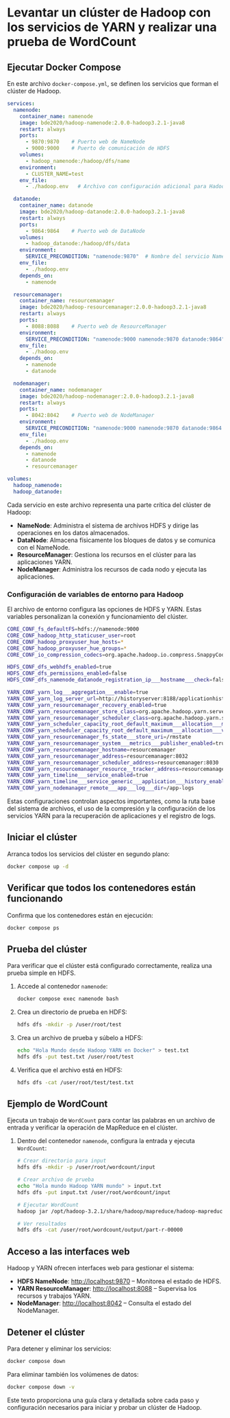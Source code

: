 # Levantar un clúster de Hadoop con los servicios de YARN y realizar una prueba de WordCount

## Ejecutar Docker Compose

En este archivo `docker-compose.yml`, se definen los servicios que forman el clúster de Hadoop.

```yaml
services:
  namenode:
    container_name: namenode
    image: bde2020/hadoop-namenode:2.0.0-hadoop3.2.1-java8
    restart: always
    ports:
      - 9870:9870    # Puerto web de NameNode
      - 9000:9000    # Puerto de comunicación de HDFS
    volumes:
      - hadoop_namenode:/hadoop/dfs/name
    environment:
      - CLUSTER_NAME=test
    env_file:
      - ./hadoop.env   # Archivo con configuración adicional para Hadoop

  datanode:
    container_name: datanode
    image: bde2020/hadoop-datanode:2.0.0-hadoop3.2.1-java8
    restart: always
    ports:
      - 9864:9864    # Puerto web de DataNode
    volumes:
      - hadoop_datanode:/hadoop/dfs/data
    environment:
      SERVICE_PRECONDITION: "namenode:9870"  # Nombre del servicio NameNode para la comunicación
    env_file:
      - ./hadoop.env
    depends_on:
      - namenode

  resourcemanager:
    container_name: resourcemanager
    image: bde2020/hadoop-resourcemanager:2.0.0-hadoop3.2.1-java8
    restart: always
    ports:
      - 8088:8088    # Puerto web de ResourceManager
    environment:
      SERVICE_PRECONDITION: "namenode:9000 namenode:9870 datanode:9864"
    env_file:
      - ./hadoop.env
    depends_on:
      - namenode
      - datanode

  nodemanager:
    container_name: nodemanager
    image: bde2020/hadoop-nodemanager:2.0.0-hadoop3.2.1-java8
    restart: always
    ports:
      - 8042:8042    # Puerto web de NodeManager
    environment:
      SERVICE_PRECONDITION: "namenode:9000 namenode:9870 datanode:9864 resourcemanager:8088"
    env_file:
      - ./hadoop.env
    depends_on:
      - namenode
      - datanode
      - resourcemanager

volumes:
  hadoop_namenode:
  hadoop_datanode:
```

Cada servicio en este archivo representa una parte crítica del clúster de Hadoop:

- **NameNode**: Administra el sistema de archivos HDFS y dirige las operaciones en los datos almacenados.
- **DataNode**: Almacena físicamente los bloques de datos y se comunica con el NameNode.
- **ResourceManager**: Gestiona los recursos en el clúster para las aplicaciones YARN.
- **NodeManager**: Administra los recursos de cada nodo y ejecuta las aplicaciones.

### Configuración de variables de entorno para Hadoop

El archivo de entorno configura las opciones de HDFS y YARN. Estas variables personalizan la conexión y funcionamiento del clúster.

```bash
CORE_CONF_fs_defaultFS=hdfs://namenode:9000
CORE_CONF_hadoop_http_staticuser_user=root
CORE_CONF_hadoop_proxyuser_hue_hosts=*
CORE_CONF_hadoop_proxyuser_hue_groups=*
CORE_CONF_io_compression_codecs=org.apache.hadoop.io.compress.SnappyCodec

HDFS_CONF_dfs_webhdfs_enabled=true
HDFS_CONF_dfs_permissions_enabled=false
HDFS_CONF_dfs_namenode_datanode_registration_ip___hostname___check=false

YARN_CONF_yarn_log___aggregation___enable=true
YARN_CONF_yarn_log_server_url=http://historyserver:8188/applicationhistory/logs/
YARN_CONF_yarn_resourcemanager_recovery_enabled=true
YARN_CONF_yarn_resourcemanager_store_class=org.apache.hadoop.yarn.server.resourcemanager.recovery.FileSystemRMStateStore
YARN_CONF_yarn_resourcemanager_scheduler_class=org.apache.hadoop.yarn.server.resourcemanager.scheduler.capacity.CapacityScheduler
YARN_CONF_yarn_scheduler_capacity_root_default_maximum___allocation___mb=8192
YARN_CONF_yarn_scheduler_capacity_root_default_maximum___allocation___vcores=4
YARN_CONF_yarn_resourcemanager_fs_state___store_uri=/rmstate
YARN_CONF_yarn_resourcemanager_system___metrics___publisher_enabled=true
YARN_CONF_yarn_resourcemanager_hostname=resourcemanager
YARN_CONF_yarn_resourcemanager_address=resourcemanager:8032
YARN_CONF_yarn_resourcemanager_scheduler_address=resourcemanager:8030
YARN_CONF_yarn_resourcemanager_resource__tracker_address=resourcemanager:8031
YARN_CONF_yarn_timeline___service_enabled=true
YARN_CONF_yarn_timeline___service_generic___application___history_enabled=true
YARN_CONF_yarn_nodemanager_remote___app___log___dir=/app-logs
```

Estas configuraciones controlan aspectos importantes, como la ruta base del sistema de archivos, el uso de la compresión y la configuración de los servicios YARN para la recuperación de aplicaciones y el registro de logs.

## Iniciar el clúster

Arranca todos los servicios del clúster en segundo plano:

```bash
docker compose up -d
```

## Verificar que todos los contenedores están funcionando

Confirma que los contenedores están en ejecución:

```bash
docker compose ps
```

## Prueba del clúster

Para verificar que el clúster está configurado correctamente, realiza una prueba simple en HDFS.

1. Accede al contenedor `namenode`:
   ```bash
   docker compose exec namenode bash
   ```

2. Crea un directorio de prueba en HDFS:
   ```bash
   hdfs dfs -mkdir -p /user/root/test
   ```

3. Crea un archivo de prueba y súbelo a HDFS:
   ```bash
   echo "Hola Mundo desde Hadoop YARN en Docker" > test.txt
   hdfs dfs -put test.txt /user/root/test
   ```

4. Verifica que el archivo está en HDFS:
   ```bash
   hdfs dfs -cat /user/root/test/test.txt
   ```

## Ejemplo de WordCount

Ejecuta un trabajo de `WordCount` para contar las palabras en un archivo de entrada y verificar la operación de MapReduce en el clúster.

1. Dentro del contenedor `namenode`, configura la entrada y ejecuta `WordCount`:
   ```bash
   # Crear directorio para input
   hdfs dfs -mkdir -p /user/root/wordcount/input

   # Crear archivo de prueba
   echo "Hola mundo Hadoop YARN mundo" > input.txt
   hdfs dfs -put input.txt /user/root/wordcount/input

   # Ejecutar WordCount
   hadoop jar /opt/hadoop-3.2.1/share/hadoop/mapreduce/hadoop-mapreduce-examples-3.2.1.jar wordcount /user/root/wordcount/input /user/root/wordcount/output

   # Ver resultados
   hdfs dfs -cat /user/root/wordcount/output/part-r-00000
   ```

## Acceso a las interfaces web

Hadoop y YARN ofrecen interfaces web para gestionar el sistema:

- **HDFS NameNode**: [http://localhost:9870](http://localhost:9870) – Monitorea el estado de HDFS.
- **YARN ResourceManager**: [http://localhost:8088](http://localhost:8088) – Supervisa los recursos y trabajos YARN.
- **NodeManager**: [http://localhost:8042](http://localhost:8042) – Consulta el estado del NodeManager.

## Detener el clúster

Para detener y eliminar los servicios:

```bash
docker compose down
```

Para eliminar también los volúmenes de datos:

```bash
docker compose down -v
```

Este texto proporciona una guía clara y detallada sobre cada paso y configuración necesarios para iniciar y probar un clúster de Hadoop.